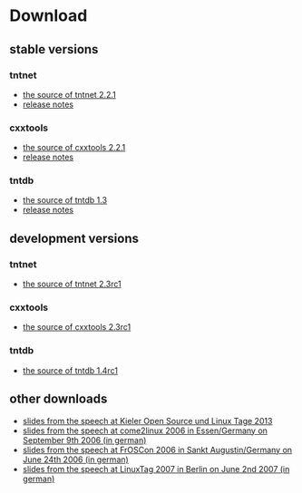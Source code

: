 Download
========

stable versions
---------------

### tntnet
 * [the source of tntnet 2.2.1](download/tntnet-2.2.1.tar.gz)
 * [release notes](download/tntnet-2.2.1/Releasenotes-2.2.1.html)

### cxxtools
 * [the source of cxxtools 2.2.1](download/cxxtools-2.2.1.tar.gz)
 * [release notes](download/cxxtools-2.2.1/Releasenotes-2.2.1.html)

### tntdb
 * [the source of tntdb 1.3](download/tntdb-1.3.tar.gz)
 * [release notes](releasenotes-tntdb-1-3.html)

development versions
--------------------

### tntnet
 * [the source of tntnet 2.3rc1](download/tntnet-2.3rc1.tar.gz)

### cxxtools
 * [the source of cxxtools 2.3rc1](download/cxxtools-2.3rc1.tar.gz)

### tntdb
 * [the source of tntdb 1.4rc1](download/tntdb-1.4rc1.tar.gz)


other downloads
---------------

 * [slides from the speech at Kieler Open Source und Linux Tage 2013](download/Tntnet-Vortrag-2013.pdf)
 * [slides from the speech at come2linux 2006 in Essen/Germany on September 9th 2006 (in german)](download/tntnet-come2linux.pdf)
 * [slides from the speech at FrOSCon 2006 in Sankt Augustin/Germany on June 24th 2006 (in german)](download/tntnet-froscon.pdf)
 * [slides from the speech at LinuxTag 2007 in Berlin on June 2nd 2007 (in german)](download/tntnet-freewrt.pdf)
